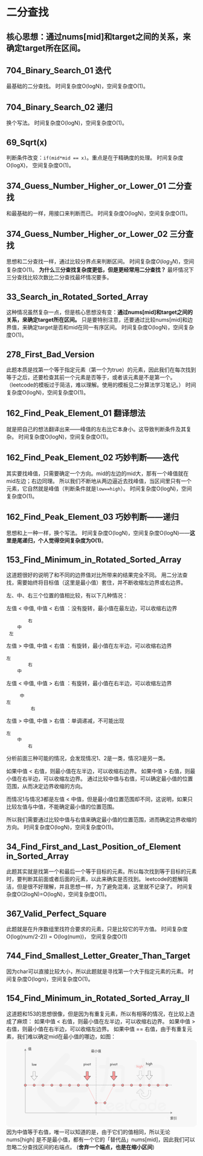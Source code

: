 # 二分查找

## 核心思想：通过nums[mid]和target之间的关系，来确定target所在区间。

## 704_Binary_Search_01 迭代
最基础的二分查找。
时间复杂度O(logN)，空间复杂度O(1)。

## 704_Binary_Search_02 递归
换个写法。
时间复杂度O(logN)，空间复杂度O(1)。

## 69_Sqrt(x)
判断条件改变：```if(mid*mid == x)```。重点是在于精确度的处理。
时间复杂度O(logX)， 空间复杂度O(1)。

## 374_Guess_Number_Higher_or_Lower_01 二分查找
和最基础的一样，用接口来判断而已。
时间复杂度O(logN)，空间复杂度O(1)。

## 374_Guess_Number_Higher_or_Lower_02 三分查找
思想和二分查找一样，通过比较分界点来判断区间。
时间复杂度$O(log_3N)$，空间复杂度O(1)。
**为什么三分查找复杂度更低，但是更经常用二分查找？**
最坏情况下三分查找比较次数比二分查找最坏情况要多。

## 33_Search_in_Rotated_Sorted_Array
这种情况虽然复杂一点，但是核心思想没有变：**通过nums[mid]和target之间的关系，来确定target所在区间。**
只是要特别注意，还要通过比较nums[mid]和边界值，来确定target是否和mid在同一有序区间。
时间复杂度O(logN)，空间复杂度O(1)。

## 278_First_Bad_Version
此题本质是找第一个等于指定元素（第一个为true）的元素，因此我们在每次找到等于之后，还要检查其前一个元素是否等于，或者该元素是不是第一个。（leetcode的模板过于简洁，难以理解。使用的模板见二分算法学习笔记。）
时间复杂度O(logN)，空间复杂度O(1)。

## 162_Find_Peak_Element_01 翻译想法
就是把自己的想法翻译出来——峰值的左右比它本身小。这导致判断条件及其复杂。
时间复杂度O(logN)，空间复杂度O(1)。

## 162_Find_Peak_Element_02 巧妙判断——迭代
其实要找峰值，只需要确定一个方向。mid的左边的mid大，那有一个峰值就在mid左边；右边同理。
所以我们不断地从两边逼近去找峰值，当区间里只有一个元素，它自然就是峰值（判断条件就是```low==high```）。
时间复杂度O(logN)，空间复杂度O(1)。

## 162_Find_Peak_Element_03 巧妙判断——递归
思想和上一种一样，换个写法。
时间复杂度O(logN)，空间复杂度O(logN)——**这里是尾递归，个人觉得空间复杂度为O(1)**。

## 153_Find_Minimum_in_Rotated_Sorted_Array
这道题很好的说明了和不同的边界值对比所带来的结果完全不同。
用二分法查找，需要始终将目标值（这里是最小值）套住，并不断收缩左边界或右边界。

左、中、右三个位置的值相比较，有以下几种情况：

左值 < 中值, 中值 < 右值 ：没有旋转，最小值在最左边，可以收缩右边界

            右
        中
     左

左值 > 中值, 中值 < 右值 ：有旋转，最小值在左半边，可以收缩右边界

    左       
            右
        中

左值 < 中值, 中值 > 右值 ：有旋转，最小值在右半边，可以收缩左边界

         中  
    左 
             右

左值 > 中值, 中值 > 右值 ：单调递减，不可能出现

    左
        中
            右

分析前面三种可能的情况，会发现情况1、2是一类，情况3是另一类。

如果中值 < 右值，则最小值在左半边，可以收缩右边界。
如果中值 > 右值，则最小值在右半边，可以收缩左边界。
通过比较中值与右值，可以确定最小值的位置范围，从而决定边界收缩的方向。

而情况1与情况3都是左值 < 中值，但是最小值位置范围却不同，这说明，如果只比较左值与中值，不能确定最小值的位置范围。

所以我们需要通过比较中值与右值来确定最小值的位置范围，进而确定边界收缩的方向。
时间复杂度O(logN)，空间复杂度O(1)。

## 34_Find_First_and_Last_Position_of_Element in_Sorted_Array

此题其实就是找第一个和最后一个等于目标的元素。所以每次找到等于目标的元素时，要判断其前面或者后面的元素，以此来确实是否找到。
leetcode的题解简洁，但是很不好理解，并且思想一样，为了避免混淆，这里就不记录了。
时间复杂度O(2logN)=O(logN)，空间复杂度O(1)。

## 367_Valid_Perfect_Square 
此题就是在升序数组里找符合要求的元素，只是比较它的平方值。
时间复杂度O(log(num/2-2)) = O(log(num))， 空间复杂度O(1)

## 744_Find_Smallest_Letter_Greater_Than_Target
因为char可以直接比较大小，所以此题就是寻找第一个大于指定元素的元素。
时间复杂度O(logn)，空间复杂度O(1)。

## 154_Find_Minimum_in_Rotated_Sorted_Array_II
这道题和153的思想很像，但是因为有重复元素，所以有相等的情况，在比较上造成了麻烦：
如果中值 < 右值，则最小值在左半边，可以收缩右边界。
如果中值 > 右值，则最小值在右半边，可以收缩左边界。
如果中值 == 右值，由于有重复元素，我们难以确定mid在最小值的哪边，如图：
![equal](./154_Find_Minimum_in_Rotated_Sorted_Array_II/mid_equals_high.png)
因为中值等于右值，唯一可以知道的是，由于它们的值相同，所以无论nums[high] 是不是最小值，都有一个它的「替代品」nums[mid]，因此我们可以忽略二分查找区间的右端点。
(**舍弃一个端点，也是在缩小区间**)